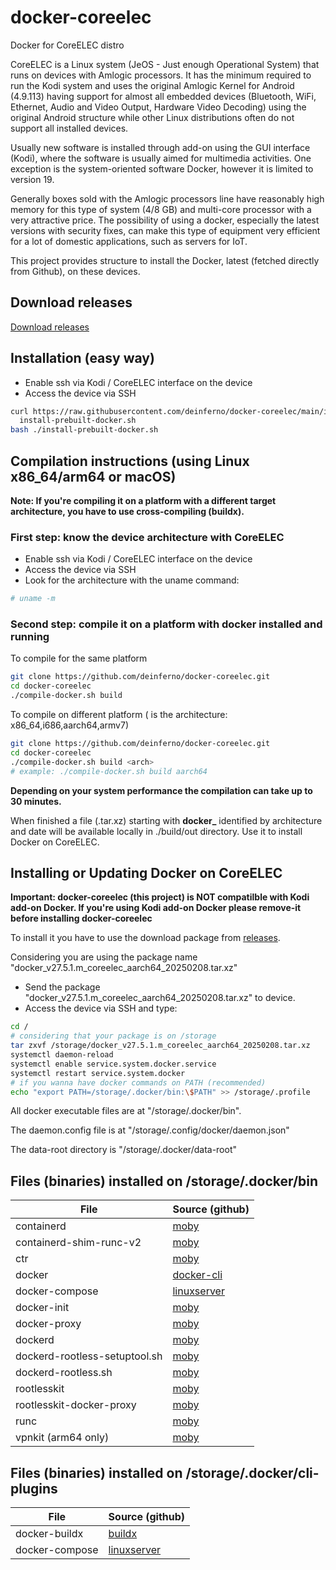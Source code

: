 # docker-coreelec
Docker for CoreELEC distro

CoreELEC is a Linux system (JeOS - Just enough Operational System) that runs on devices with Amlogic processors. It has the minimum required to run the Kodi system and uses the original Amlogic Kernel for Android (4.9.113) having support for almost all embedded devices (Bluetooth, WiFi, Ethernet, Audio and Video Output, Hardware Video Decoding) using the original Android structure while other Linux distributions often do not support all installed devices.

Usually new software is installed through add-on using the GUI interface (Kodi), where the software is usually aimed for multimedia activities. One exception is the system-oriented software Docker, however it is limited to version 19.

Generally boxes sold with the Amlogic processors line have reasonably high memory for this type of system (4/8 GB) and multi-core processor with a very attractive price. The possibility of using a docker, especially the latest versions with security fixes, can make this type of equipment very efficient for a lot of domestic applications, such as servers for IoT.

This project provides structure to install the Docker, latest (fetched directly from Github), on these devices.

## Download releases

[Download releases](https://github.com/deinferno/docker-coreelec/releases)

## Installation (easy way)

- Enable ssh via Kodi / CoreELEC interface on the device
- Access the device via SSH

```bash
curl https://raw.githubusercontent.com/deinferno/docker-coreelec/main/install-prebuilt-docker.sh > \
  install-prebuilt-docker.sh
bash ./install-prebuilt-docker.sh
```

## Compilation instructions (using Linux x86\_64/arm64 or macOS)
**Note: If you're compiling it on a platform with a different target architecture, you have to use cross-compiling (buildx).**

### First step: know the device architecture with CoreELEC
- Enable ssh via Kodi / CoreELEC interface on the device
- Access the device via SSH
- Look for the architecture with the uname command:

```bash
# uname -m
```

### Second step: compile it on a platform with docker installed and running

To compile for the same platform

```bash
git clone https://github.com/deinferno/docker-coreelec.git
cd docker-coreelec
./compile-docker.sh build
```

To compile on different platform (<arch> is the architecture: x86\_64,i686,aarch64,armv7)

```bash
git clone https://github.com/deinferno/docker-coreelec.git
cd docker-coreelec
./compile-docker.sh build <arch>
# example: ./compile-docker.sh build aarch64
```

**Depending on your system performance the compilation can take up to 30 minutes.**

When finished a file (.tar.xz) starting with **docker_** identified by architecture and date will be available locally in ./build/out directory. Use it to install Docker on CoreELEC.

## Installing or Updating Docker on CoreELEC 

**Important: docker-coreelec (this project) is NOT compatilble with Kodi add-on Docker. If you're using Kodi add-on Docker please remove-it before installing docker-coreelec**

To install it you have to use the download package from [releases](https://github.com/deinferno/docker-coreelec/releases).

Considering you are using the package name "docker\_v27.5.1.m\_coreelec\_aarch64\_20250208.tar.xz"

- Send the package "docker\_v27.5.1.m\_coreelec\_aarch64\_20250208.tar.xz" to device.
- Access the device via SSH and type:

```bash
cd /
# considering that your package is on /storage
tar zxvf /storage/docker_v27.5.1.m_coreelec_aarch64_20250208.tar.xz
systemctl daemon-reload
systemctl enable service.system.docker.service  
systemctl restart service.system.docker
# if you wanna have docker commands on PATH (recommended)
echo "export PATH=/storage/.docker/bin:\$PATH" >> /storage/.profile
```

All docker executable files are at "/storage/.docker/bin". 

The daemon.config file is at "/storage/.config/docker/daemon.json"

The data-root directory is "/storage/.docker/data-root"

## Files (binaries) installed on /storage/.docker/bin

File | Source (github)
-----|-------
containerd | [moby](https://github.com/moby/moby)
containerd-shim-runc-v2 | [moby](https://github.com/moby/moby)
ctr | [moby](https://github.com/moby/moby)
docker | [docker-cli](https://github.com/docker/cli)
docker-compose | [linuxserver](https://github.com/docker/compose)
docker-init | [moby](https://github.com/moby/moby)
docker-proxy | [moby](https://github.com/moby/moby)
dockerd | [moby](https://github.com/moby/moby)
dockerd-rootless-setuptool.sh | [moby](https://github.com/moby/moby)
dockerd-rootless.sh | [moby](https://github.com/moby/moby)
rootlesskit | [moby](https://github.com/moby/moby)
rootlesskit-docker-proxy | [moby](https://github.com/moby/moby)
runc | [moby](https://github.com/moby/moby)
vpnkit (arm64 only) | [moby](https://github.com/moby/moby)

## Files (binaries) installed on /storage/.docker/cli-plugins

File | Source (github)
-----|-------
docker-buildx | [buildx](https://github.com/docker/buildx)
docker-compose | [linuxserver](https://github.com/docker/compose)
